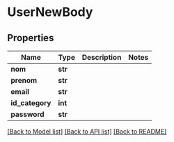 # UserNewBody

## Properties
Name | Type | Description | Notes
------------ | ------------- | ------------- | -------------
**nom** | **str** |  | 
**prenom** | **str** |  | 
**email** | **str** |  | 
**id_category** | **int** |  | 
**password** | **str** |  | 

[[Back to Model list]](../README.md#documentation-for-models) [[Back to API list]](../README.md#documentation-for-api-endpoints) [[Back to README]](../README.md)

